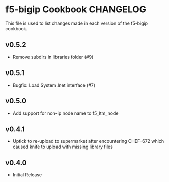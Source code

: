 # f5-bigip Cookbook CHANGELOG

This file is used to list changes made in each version of the f5-bigip cookbook.

## v0.5.2

- Remove subdirs in libraries folder (#9)

## v0.5.1

- Bugfix: Load System.Inet interface (#7)

## v0.5.0

- Add support for non-ip node name to f5_ltm_node

## v0.4.1

- Uptick to re-upload to supermarket after encountering CHEF-672 which caused knife to upload with missing library files

## v0.4.0

- Initial Release
